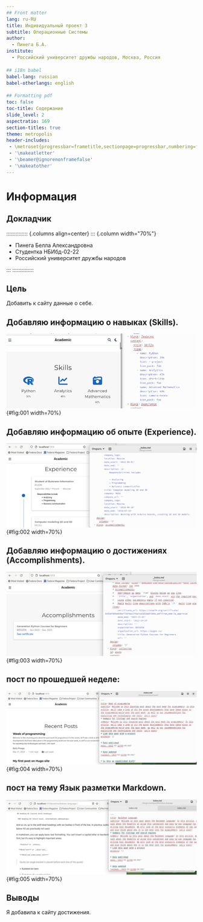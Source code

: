 ```yaml
---
## Front matter
lang: ru-RU
title: Индивидуальный проект 3
subtitle: Операционные Системы
author:
  - Пинега Б.А.
institute:
  - Российский университет дружбы народов, Москва, Россия

## i18n babel
babel-lang: russian
babel-otherlangs: english

## Formatting pdf
toc: false
toc-title: Содержание
slide_level: 2
aspectratio: 169
section-titles: true
theme: metropolis
header-includes:
 - \metroset{progressbar=frametitle,sectionpage=progressbar,numbering=fraction}
 - '\makeatletter'
 - '\beamer@ignorenonframefalse'
 - '\makeatother'
---
```


# Информация

## Докладчик

:::::::::::::: {.columns align=center}
::: {.column width="70%"}

  * Пинега Белла Александровна
  * Студентка НБИбд-02-22
  * Российский университет дружбы народов

:::
::::::::::::::


## Цель
Добавить к сайту данные о себе.

## Добавляю информацию о навыках (Skills).
![рис.1](image/01.png){#fig:001 width=70%}
## Добавляю информацию об опыте (Experience).
![рис.2](image/02.png){#fig:002 width=70%}

## Добавляю информацию о достижениях (Accomplishments).
![рис.3](image/03.png){#fig:003 width=70%}

## пост по прошедшей неделе:
![рис.4](image/04.png){#fig:004 width=70%}

## пост на тему Язык разметки Markdown.
![рис.5](image/05.png){#fig:005 width=70%}

## Выводы
Я добавила к сайту достижения.


